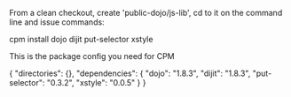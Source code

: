 From a clean checkout, create 'public-dojo/js-lib', cd to it on the command line and issue commands:

cpm install dojo dijit put-selector xstyle

This is the package config you need for CPM

{
    "directories": {},
    "dependencies": {
        "dojo": "1.8.3",
        "dijit": "1.8.3",
        "put-selector": "0.3.2",
        "xstyle": "0.0.5"
    }
}

